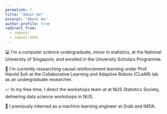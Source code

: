 ```yaml
---
permalink: /
title: "About me"
excerpt: "About me"
author_profile: true
redirect_from: 
  - /about/
  - /about.html
---
```


💻 I'm a computer science undergraduate, minor in statistics, at the National University of Singapore, and enrolled in the University Scholars Programme.

🧠 I'm currently researching causal reinforcement learning under Prof. Harold Soh at the Collaborative Learning and Adaptive Robots (CLeAR) lab as an undergraduate researcher.

📈 In my free time, I direct the workshops team at at NUS Statistics Society, delivering data science workshops in NUS.

💼 I previously interned as a machine learning engineer at Grab and IMDA.
